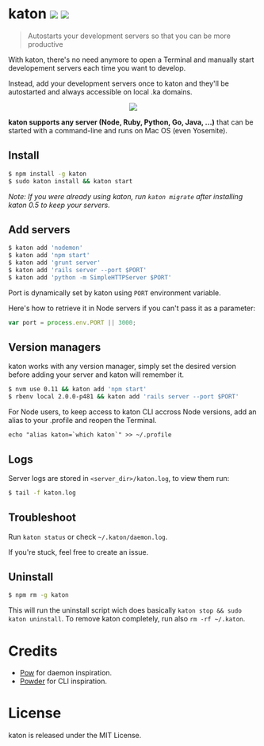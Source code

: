 # katon [![](https://badge.fury.io/js/katon.svg)](http://badge.fury.io/js/katon) [![](https://travis-ci.org/typicode/katon.svg?branch=master)](https://travis-ci.org/typicode/katon)

> Autostarts your development servers so that you can be more productive

With katon, there's no need anymore to open a Terminal and manually start developement servers each time you want to develop.

Instead, add your development servers once to katon and they'll be autostarted and always accessible on local .ka domains.

<p align="center">
  <img src="http://i.imgur.com/7oPMSbm.png">
</p>

__katon supports any server (Node, Ruby, Python, Go, Java, ...)__ that can be started with a command-line and runs on Mac OS (even Yosemite).

## Install

```bash
$ npm install -g katon
$ sudo katon install && katon start
```

_Note: If you were already using katon, run `katon migrate` after installing katon 0.5 to keep your servers._

## Add servers

```bash
$ katon add 'nodemon'
$ katon add 'npm start'
$ katon add 'grunt server'
$ katon add 'rails server --port $PORT'
$ katon add 'python -m SimpleHTTPServer $PORT'
```

Port is dynamically set by katon using `PORT` environment variable.

Here's how to retrieve it in Node servers if you can't pass it as a parameter:

```javascript
var port = process.env.PORT || 3000;
```

## Version managers

katon works with any version manager, simply set the desired version before adding your server and katon will remember it.

```bash
$ nvm use 0.11 && katon add 'npm start'
$ rbenv local 2.0.0-p481 && katon add 'rails server --port $PORT'
```

For Node users, to keep access to katon CLI accross Node versions, add an alias to your .profile and reopen the Terminal.

```
echo "alias katon=`which katon`" >> ~/.profile
```

## Logs

Server logs are stored in `<server_dir>/katon.log`, to view them run:

```bash
$ tail -f katon.log
```

## Troubleshoot

Run `katon status` or check `~/.katon/daemon.log`.

If you're stuck, feel free to create an issue.

## Uninstall

```bash
$ npm rm -g katon
```

This will run the uninstall script wich does basically `katon stop && sudo katon uninstall`. To remove katon completely, run also `rm -rf ~/.katon`.

# Credits

* [Pow](http://pow.cx/) for daemon inspiration.
* [Powder](https://github.com/rodreegez/powder) for CLI inspiration.

# License

katon is released under the MIT License.

